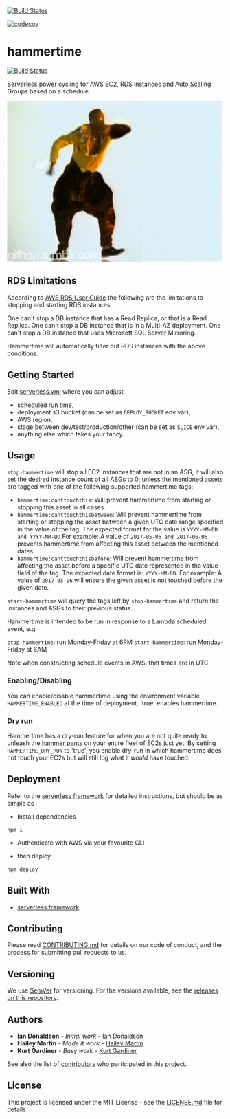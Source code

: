 [![Build Status](https://travis-ci.org/nib-health-funds/hammertime.svg?branch=master)](https://travis-ci.org/nib-health-funds/hammertime)

[![codecov](https://codecov.io/gh/nib-health-funds/hammertime/branch/master/graph/badge.svg)](https://codecov.io/gh/nib-health-funds/hammertime)

# hammertime

[![Build Status](https://travis-ci.org/nib-health-funds/hammertime.svg?branch=master)](https://travis-ci.org/nib-health-funds/hammertime)

Serverless power cycling for AWS EC2, RDS instances and Auto Scaling Groups based on a schedule.

![Stop! Hammer Time!](hammertime.gif)

## RDS Limitations
According to [AWS RDS User Guide](http://docs.aws.amazon.com/AmazonRDS/latest/UserGuide/USER_StopInstance.html) the following are the limitations to stopping and starting RDS instances:

One can't stop a DB instance that has a Read Replica, or that is a Read Replica.
One can't stop a DB instance that is in a Multi-AZ deployment.
One can't stop a DB instance that uses Microsoft SQL Server Mirroring.

Hammertime will automatically filter out RDS instances with the above conditions.

## Getting Started

Edit [serverless.yml](serverless.yml) where you can adjust
* scheduled run time,
* deployment s3 bucket (can be set as `DEPLOY_BUCKET` env var),
* AWS region,
* stage between dev/test/production/other (can be set as `SLICE` env var),
* anything else which takes your fancy.

## Usage

`stop-hammertime` will stop all EC2 instances that are not in an ASG, it will also set the desired instance count of all ASGs to 0; unless the mentioned assets are tagged with one of the following supported hammertime tags:

- `hammertime:canttouchthis`: Will prevent hammertime from starting or stopping this asset in all cases.
- `hammertime:canttouchthisbetween`: Will prevent hammertime from starting or stopping the asset between a given UTC date range specified in the value of the tag. The expected format for the value is `YYYY-MM-DD and YYYY-MM-DD` For example: A value of `2017-05-06 and 2017-06-06` prevents hammertime from affecting this asset between the mentioned dates.
- `hammertime:canttouchthisbefore`: Will prevent hammertime from affecting the asset before a specific UTC date represented in the value field of the tag. The expected date format is: `YYYY-MM-DD`. For example: A value of `2017-05-06` will ensure the given asset is not touched before the given date.

`start-hammertime` will query the tags left by `stop-hammertime` and return the instances and ASGs to their previous status.

Hammertime is intended to be run in response to a Lambda scheduled event, e.g

`stop-hammertime`: run Monday-Friday at 6PM
`start-hammertime`: run Monday-Friday at 6AM

Note when constructing schedule events in AWS, that times are in UTC.

### Enabling/Disabling

You can enable/disable hammertime using the environment variable `HAMMERTIME_ENABLED` at the time of deployment. 'true' enables hammertime.

### Dry run

Hammertime has a dry-run feature for when you are not quite ready to unleash the [hammer pants](https://en.wikipedia.org/wiki/Hammer_pants) on your entire fleet of EC2s just yet.
By setting `HAMMERTIME_DRY_RUN` to 'true', you enable dry-run in which hammertime does not touch your EC2s but will still log what it _would_ have touched.

## Deployment

Refer to the [serverless framework](!https://serverless.com/) for detailed instructions, but should be as simple as

* Install dependencies

```
npm i
```

* Authenticate with AWS via your favourite CLI

* then deploy

```
npm deploy
```

## Built With

* [serverless framework](!https://serverless.com/)

## Contributing

Please read [CONTRIBUTING.md](https://gist.github.com/PurpleBooth/b24679402957c63ec426) for details on our code of conduct, and the process for submitting pull requests to us.

## Versioning

We use [SemVer](http://semver.org/) for versioning. For the versions available, see the [releases on this repository](https://github.com/nib-health-funds/hammertime/releases).

## Authors

* **Ian Donaldson** - *Initial work* - [Ian Donaldson](https://github.com/exidy)
* **Hailey Martin** - *Made it work* - [Hailey Martin](https://github.com/hlmartin)
* **Kurt Gardiner** - *Busy work* - [Kurt Gardiner](https://github.com/krutisfood)

See also the list of [contributors](https://github.com/nib-health-funds/hammertime/contributors) who participated in this project.

## License

This project is licensed under the MIT License - see the [LICENSE.md](LICENSE.md) file for details
